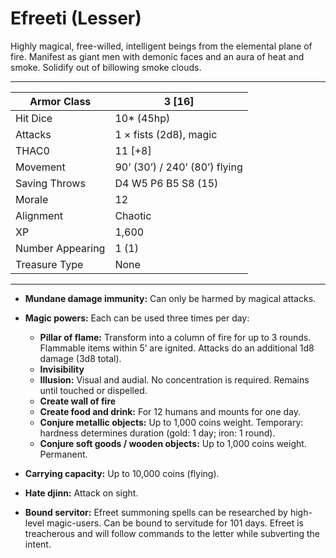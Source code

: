 # Efreeti (Lesser)

Highly magical, free-willed, intelligent beings from the elemental plane of fire. Manifest as giant men with demonic faces and an aura of heat and smoke. Solidify out of billowing smoke clouds.

------

| Armor Class     | 3 [16]                        |
| ---------------- | ----------------------------- |
| Hit Dice         | 10* (45hp)                    |
| Attacks          | 1 × fists (2d8), magic        |
| THAC0            | 11 [+8]                       |
| Movement         | 90’ (30’) / 240’ (80’) flying |
| Saving Throws    | D4 W5 P6 B5 S8 (15)           |
| Morale           | 12                            |
| Alignment        | Chaotic                       |
| XP               | 1,600                         |
| Number Appearing | 1 (1)                         |
| Treasure Type    | None                          |

------

- **Mundane damage immunity:** Can only be harmed by magical attacks.

- **Magic powers:** Each can be used three times per day:

  - **Pillar of flame:** Transform into a column of fire for up to 3 rounds. Flammable items within 5’ are ignited. Attacks do an additional 1d8 damage (3d8 total).
  - **Invisibility**
  - **Illusion:** Visual and audial. No concentration is required. Remains until touched or dispelled.
  - **Create wall of fire**
  - **Create food and drink:** For 12 humans and mounts for one day.
  - **Conjure metallic objects:** Up to 1,000 coins weight. Temporary: hardness determines duration (gold: 1 day; iron: 1 round).
  - **Conjure soft goods / wooden objects:** Up to 1,000 coins weight. Permanent.

- **Carrying capacity:** Up to 10,000 coins (flying).

- **Hate djinn:** Attack on sight.

- **Bound servitor:** Efreet summoning spells can be researched by high-level magic-users. Can be bound to servitude for 101 days. Efreet is treacherous and will follow commands to the letter while subverting the intent.